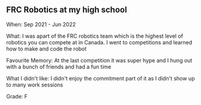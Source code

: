## FRC Robotics at my high school

When: Sep 2021 - Jun 2022

What: I was apart of the FRC robotics team which is the highest level of robotics you can compete at in Canada. I went to competitions and learned how to make and code the robot

Favourite Memory: At the last competition it was super hype and I hung out with a bunch of friends and had a fun time

What I didn't like: I didn't enjoy the commitment part of it as I didn't show up to many work sessions

Grade: F